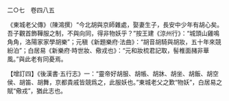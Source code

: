 二○七　卷四八五

《東城老父傳》（陳鴻撰）“今北胡與京師雜處，娶妻生子，長安中少年有胡心矣。吾子觀首飾鞾服之制，不與向同，得非物妖乎？”按王建《涼州行》：“城頭山雞鳴角角，洛陽家家學胡樂”；元稹《新題樂府·法曲》：“胡音胡騎與胡妝，五十年來競紛泊”；白居易《新樂府·時世妝、儆戎也》：“元和妝梳君記取，髻椎面赭非華風。”與此老有同憂焉。

【增訂四】《後漢書·五行志》一：“靈帝好胡服、胡帳、胡牀、胡坐、胡飯、胡空侯、胡笛、胡舞，京都貴戚皆競爲之，此服妖也。”東城老父之歎“物妖”，白居易之賦“儆戎”，猶此志也。